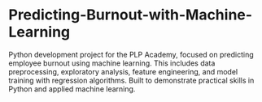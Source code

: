 # Predicting-Burnout-with-Machine-Learning
Python development project for the PLP Academy, focused on predicting employee burnout using machine learning. This includes data preprocessing, exploratory analysis, feature engineering, and model training with regression algorithms. Built to demonstrate practical skills in Python and applied machine learning.
